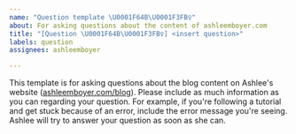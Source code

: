 ```yaml
---
name: "Question template \U0001F64B\U0001F3FB‍♀️"
about: For asking questions about the content of ashleemboyer.com
title: "[Question \U0001F64B\U0001F3FB‍♀️] <insert question>"
labels: question
assignees: ashleemboyer

---
```


This template is for asking questions about the blog content on Ashlee's website ([ashleemboyer.com/blog](https://ashleemboyer.com/blog)). Please include as much information as you can regarding your question. For example, if you're following a tutorial and get stuck because of an error, include the error message you're seeing. Ashlee will try to answer your question as soon as she can.
